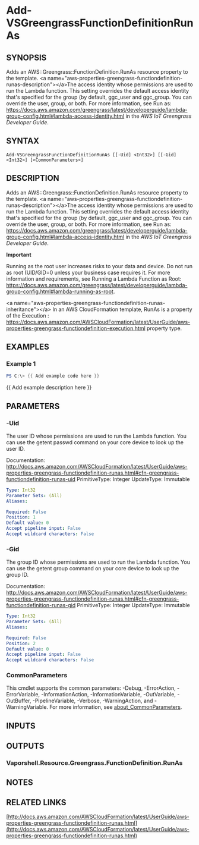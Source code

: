 # Add-VSGreengrassFunctionDefinitionRunAs

## SYNOPSIS
Adds an AWS::Greengrass::FunctionDefinition.RunAs resource property to the template.
\<a name="aws-properties-greengrass-functiondefinition-runas-description"\>\</a\>The access identity whose permissions are used to run the Lambda function.
This setting overrides the default access identity that's specified for the group (by default, ggc_user and ggc_group.
You can override the user, group, or both.
For more information, see Run as: https://docs.aws.amazon.com/greengrass/latest/developerguide/lambda-group-config.html#lambda-access-identity.html in the *AWS IoT Greengrass Developer Guide*.

## SYNTAX

```
Add-VSGreengrassFunctionDefinitionRunAs [[-Uid] <Int32>] [[-Gid] <Int32>] [<CommonParameters>]
```

## DESCRIPTION
Adds an AWS::Greengrass::FunctionDefinition.RunAs resource property to the template.
\<a name="aws-properties-greengrass-functiondefinition-runas-description"\>\</a\>The access identity whose permissions are used to run the Lambda function.
This setting overrides the default access identity that's specified for the group (by default, ggc_user and ggc_group.
You can override the user, group, or both.
For more information, see Run as: https://docs.aws.amazon.com/greengrass/latest/developerguide/lambda-group-config.html#lambda-access-identity.html in the *AWS IoT Greengrass Developer Guide*.

**Important**

Running as the root user increases risks to your data and device.
Do not run as root (UID/GID=0 unless your business case requires it.
For more information and requirements, see Running a Lambda Function as Root: https://docs.aws.amazon.com/greengrass/latest/developerguide/lambda-group-config.html#lambda-running-as-root.

\<a name="aws-properties-greengrass-functiondefinition-runas-inheritance"\>\</a\> In an AWS CloudFormation template, RunAs is a property of the  Execution : https://docs.aws.amazon.com/AWSCloudFormation/latest/UserGuide/aws-properties-greengrass-functiondefinition-execution.html property type.

## EXAMPLES

### Example 1
```powershell
PS C:\> {{ Add example code here }}
```

{{ Add example description here }}

## PARAMETERS

### -Uid
The user ID whose permissions are used to run the Lambda function.
You can use the getent passwd command on your core device to look up the user ID.

Documentation: http://docs.aws.amazon.com/AWSCloudFormation/latest/UserGuide/aws-properties-greengrass-functiondefinition-runas.html#cfn-greengrass-functiondefinition-runas-uid
PrimitiveType: Integer
UpdateType: Immutable

```yaml
Type: Int32
Parameter Sets: (All)
Aliases:

Required: False
Position: 1
Default value: 0
Accept pipeline input: False
Accept wildcard characters: False
```

### -Gid
The group ID whose permissions are used to run the Lambda function.
You can use the getent group command on your core device to look up the group ID.

Documentation: http://docs.aws.amazon.com/AWSCloudFormation/latest/UserGuide/aws-properties-greengrass-functiondefinition-runas.html#cfn-greengrass-functiondefinition-runas-gid
PrimitiveType: Integer
UpdateType: Immutable

```yaml
Type: Int32
Parameter Sets: (All)
Aliases:

Required: False
Position: 2
Default value: 0
Accept pipeline input: False
Accept wildcard characters: False
```

### CommonParameters
This cmdlet supports the common parameters: -Debug, -ErrorAction, -ErrorVariable, -InformationAction, -InformationVariable, -OutVariable, -OutBuffer, -PipelineVariable, -Verbose, -WarningAction, and -WarningVariable. For more information, see [about_CommonParameters](http://go.microsoft.com/fwlink/?LinkID=113216).

## INPUTS

## OUTPUTS

### Vaporshell.Resource.Greengrass.FunctionDefinition.RunAs
## NOTES

## RELATED LINKS

[http://docs.aws.amazon.com/AWSCloudFormation/latest/UserGuide/aws-properties-greengrass-functiondefinition-runas.html](http://docs.aws.amazon.com/AWSCloudFormation/latest/UserGuide/aws-properties-greengrass-functiondefinition-runas.html)

